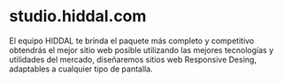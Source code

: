 # studio.hiddal.com
El equipo HIDDAL te brinda el paquete más completo y competitivo obtendrás el mejor sitio web posible utilizando las mejores tecnologías y utilidades del mercado, diseñaremos sitios web Responsive Desing, adaptables a cualquier tipo de pantalla.
